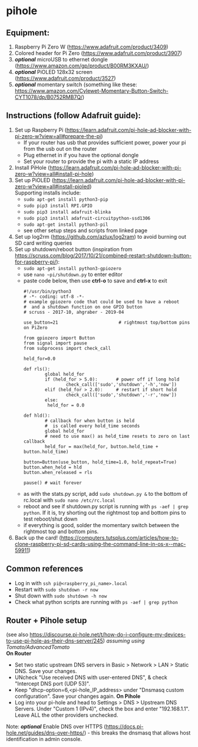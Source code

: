 # pihole

## Equipment:
1. Raspberry Pi Zero W (https://www.adafruit.com/product/3409) 
2. Colored header for Pi Zero (https://www.adafruit.com/product/3907)
3. *__optional__* microUSB to ethernet dongle (https://www.amazon.com/gp/product/B00RM3KXAU/)
4. *__optional__* PiOLED 128x32 screen (https://www.adafruit.com/product/3527) 
5. *__optional__* momentary switch (something like these: https://www.amazon.com/Cylewet-Momentary-Button-Switch-CYT1078/dp/B0752RMB7Q/)

## Instructions (follow Adafruit guide):
1. Set up Raspberry Pi (https://learn.adafruit.com/pi-hole-ad-blocker-with-pi-zero-w?view=all#prepare-the-pi)
    * If your router has usb that provides sufficient power, power your pi from the usb out on the router
    * Plug ethernet in if you have the optional dongle
    * Set your router to provide the pi with a static IP address
2. Install PiHole (https://learn.adafruit.com/pi-hole-ad-blocker-with-pi-zero-w?view=all#install-pi-hole)
3. Set up PiOLED (https://learn.adafruit.com/pi-hole-ad-blocker-with-pi-zero-w?view=all#install-pioled)  
  Supporting installs include:
    * `sudo apt-get install python3-pip`
    * `sudo pip3 install RPI.GPIO`
    * `sudo pip3 install adafruit-blinka`
    * `sudo pip3 install adafruit-circuitpython-ssd1306`
    * `sudo apt-get install python3-pil`
    * see other setup steps and scripts from linked page
4. Set up log2rm (https://github.com/azlux/log2ram) to avoid burning out SD card writing queries
5. Set up shutdown/reboot button (inspiration from https://scruss.com/blog/2017/10/21/combined-restart-shutdown-button-for-raspberry-pi/):
    * `sudo apt-get install python3-gpiozero`
    * use `nano ~pi/shutdown.py` to enter editor
    * paste code below, then use **ctrl-o** to save and **ctrl-x** to exit
      ```
      #!/usr/bin/python3
      # -*- coding: utf-8 -*-
      # example gpiozero code that could be used to have a reboot
      #  and a shutdown function on one GPIO button
      # scruss - 2017-10, ahgraber - 2019-04

      use_button=21                       # rightmost top/bottom pins on PiZero

      from gpiozero import Button
      from signal import pause
      from subprocess import check_call

      held_for=0.0

      def rls():
              global held_for
              if (held_for > 5.0):       # power off if long hold
                      check_call(['sudo','shutdown','-h','now'])
              elif (held_for > 2.0):     # restart if short hold
                      check_call(['sudo','shutdown','-r','now'])
              else:
               held_for = 0.0

      def hld():
              # callback for when button is held
              #  is called every hold_time seconds
              global held_for
              # need to use max() as held_time resets to zero on last callback
              held_for = max(held_for, button.held_time + button.hold_time)

      button=Button(use_button, hold_time=1.0, hold_repeat=True)
      button.when_held = hld
      button.when_released = rls

      pause() # wait forever
      ```
    * as with the stats.py script, add `sudo shutdown.py &` to the bottom of rc.local with `sudo nano /etc/rc.local`
    * reboot and see if shutdown.py script is running with `ps -aef | grep python`.  If it is, try shorting out the rightmost top and bottom pins to test reboot/shut down
    * if everything is good, solder the momentary switch between the rightmost top and bottom pins.
6. Back up the card! (https://computers.tutsplus.com/articles/how-to-clone-raspberry-pi-sd-cards-using-the-command-line-in-os-x--mac-59911)

## Common references
* Log in with `ssh pi@<raspberry_pi_name>.local`
* Restart with `sudo shutdown -r now`
* Shut down with `sudo shutdown -h now`
* Check what python scripts are running with `ps -aef | grep python`

## Router + Pihole setup 
(see also https://discourse.pi-hole.net/t/how-do-i-configure-my-devices-to-use-pi-hole-as-their-dns-server/245)
_assuming using Tomato/AdvancedTomato_  
**On Router**  
* Set two static upstream DNS servers in Basic > Network > LAN > Static DNS. Save your changes.  
* UNcheck "Use received DNS with user-entered DNS", & check "Intercept DNS port (UDP 53)". 
* Keep "dhcp-option=6,<pi-hole_IP_address> under "Dnsmasq custom configuration". Save your changes again.
**On Pihole**  
* Log into your pi-hole and head to Settings > DNS > Upstream DNS Servers. Under "Custom 1 (IPv4)", check the box and enter "192.168.1.1". Leave ALL the other providers unchecked.

Note: *__optional__* Enable DNS over HTTPS (https://docs.pi-hole.net/guides/dns-over-https/) - this breaks the dnsmasq that allows host identification in admin console.

